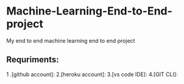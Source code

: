 # Machine-Learning-End-to-End-project
My end to end machine learning end to end project

Requriments:
--------------
1 .[github account]:
2.[heroku account]:
3.[vs code IDE]:
4.[GIT CLI]:
